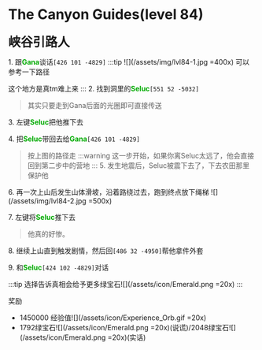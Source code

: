 # The Canyon Guides(level 84)
<span style="font-size: 25px;">**峡谷引路人**</span>

<span class="stage-index">1.</span> 跟<font color=00AA00>**Gana**</font>谈话`[426 101 -4829]`
:::tip
![](/assets/img/lvl84-1.jpg =400x)
可以参考一下路径

这个地方是真tm难上来
:::
<span class="stage-index">2.</span> 找到洞里的<font color=00AA00>**Seluc**</font>`[551 52 -5032]`
>其实只要走到Gana后面的光圈即可直接传送

<span class="stage-index">3.</span> 左键<font color=00AA00>**Seluc**</font>把他推下去

<span class="stage-index">4.</span> 把<font color=00AA00>**Seluc**</font>带回去给<font color=00AA00>**Gana**</font>`[426 101 -4829]`
>按上图的路径走
:::warning
这一步开始，如果你离Seluc太远了，他会直接回到第二步中的营地
:::
<span class="stage-index">5.</span> 发生地震后，Seluc被震下去了，下去农田那里保护他

<span class="stage-index">6.</span> 再一次上山后发生山体滑坡，沿着路绕过去，跑到终点放下绳梯
![](/assets/img/lvl84-2.jpg =500x)

<span class="stage-index">7.</span> 左键将<font color=00AA00>**Seluc**</font>推下去
>他真的好惨。

<span class="stage-index">8.</span> 继续上山直到触发剧情，然后回`[486 32 -4950]`帮他拿件外套

<span class="stage-index">9.</span> 和<font color=00AA00>**Seluc**</font>`[424 102 -4829]`对话

:::tip
选择告诉真相会给予更多绿宝石![](/assets/icon/Emerald.png =20x)
:::

奖励
+ 1450000 经验值![](/assets/icon/Experience_Orb.gif =20x)
+ 1792绿宝石![](/assets/icon/Emerald.png =20x)(说谎)/2048绿宝石![](/assets/icon/Emerald.png =20x)(实话)